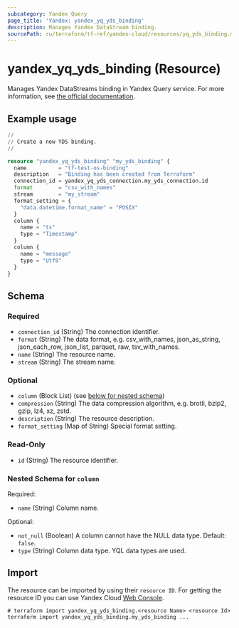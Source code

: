 ```yaml
---
subcategory: Yandex Query
page_title: 'Yandex: yandex_yq_yds_binding'
description: Manages Yandex DataStream binding.
sourcePath: ru/terraform/tf-ref/yandex-cloud/resources/yq_yds_binding.md
---
```


# yandex_yq_yds_binding (Resource)

Manages Yandex DataStreams binding in Yandex Query service. For more information, see [the official documentation](https://yandex.cloud/docs/query/concepts/glossary#Binding).

## Example usage

```terraform
//
// Create a new YDS binding.
//

resource "yandex_yq_yds_binding" "my_yds_binding" {
  name          = "tf-test-os-binding"
  description   = "Binding has been created from Terraform"
  connection_id = yandex_yq_yds_connection.my_yds_connection.id
  format        = "csv_with_names"
  stream        = "my_stream"
  format_setting = {
    "data.datetime.format_name" = "POSIX"
  }
  column {
    name = "ts"
    type = "Timestamp"
  }
  column {
    name = "message"
    type = "Utf8"
  }
}
```

<!-- schema generated by tfplugindocs -->
## Schema

### Required

- `connection_id` (String) The connection identifier.
- `format` (String) The data format, e.g. csv_with_names, json_as_string, json_each_row, json_list, parquet, raw, tsv_with_names.
- `name` (String) The resource name.
- `stream` (String) The stream name.

### Optional

- `column` (Block List) (see [below for nested schema](#nestedblock--column))
- `compression` (String) The data compression algorithm, e.g. brotli, bzip2, gzip, lz4, xz, zstd.
- `description` (String) The resource description.
- `format_setting` (Map of String) Special format setting.

### Read-Only

- `id` (String) The resource identifier.

<a id="nestedblock--column"></a>
### Nested Schema for `column`

Required:

- `name` (String) Column name.

Optional:

- `not_null` (Boolean) A column cannot have the NULL data type. Default: `false`.
- `type` (String) Column data type. YQL data types are used.

## Import

The resource can be imported by using their `resource ID`. For getting the resource ID you can use Yandex Cloud [Web Console](https://console.yandex.cloud).

```shell
# terraform import yandex_yq_yds_binding.<resource Name> <resource Id>
terraform import yandex_yq_yds_binding.my_yds_binding ...
```
